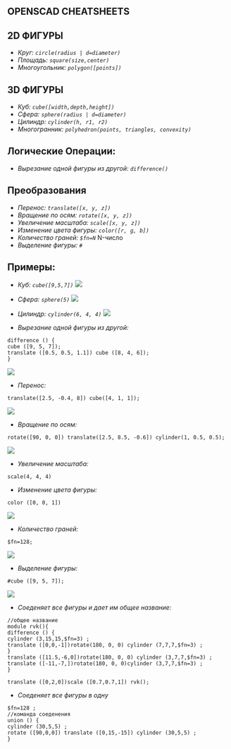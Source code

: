 ## **OPENSCAD CHEATSHEETS**

## **2D ФИГУРЫ**

- *Круг:* *`circle(radius | d=diameter)`*
- *Площадь:* *`square(size,center)`*
- *Многоугольник:* *`polygon([points])`*

## **3D ФИГУРЫ**

- *Куб:* *`cube([width,depth,height])`*
- *Сфера:* *`sphere(radius | d=diameter)`*
- *Цилиндр:* *`cylinder(h, r1, r2)`*
- *Многогранник:* *`polyhedron(points, triangles, convexity)`*

## **Логические Операции:**

- *Вырезание одной фигуры из другой:* *`difference()`*

## **Преобразования**

- *Перенос:* *`translate([x, y, z])`*
- *Вращение по осям:* *`rotate([x, y, z])`*
- *Увеличение масштаба:* *`scale([x, y, z])`*
- *Изменение цвета фигуры:* *`color([r, g, b])`*
- *Количество граней:* *`$fn=N`* N-число
- *Выделение фигуры:* *`#`*

## **Примеры:**

- *Куб:* *`cube([9,5,7])`* ![](/img/OpenSCAD/OpenSCAD1.png)
- *Сфера:* *`sphere(5)`* ![](/img/OpenSCAD/OpenSCAD2.png)
- *Цилиндр:* *`cylinder(6, 4, 4)`* ![](/img/OpenSCAD/OpenSCAD3.png)
 




- *Вырезание одной фигуры из другой:*
```
difference () {
cube ([9, 5, 7]);
translate ([0.5, 0.5, 1.1]) cube ([8, 4, 6]);
}
```

![](/img/OpenSCAD/OpenSCAD4.png)


- *Перенос:*
```
translate([2.5, -0.4, 8]) cube([4, 1, 1]);
```

![](/img/OpenSCAD/OpenSCAD5.png)


- *Вращение по осям:*
```
rotate([90, 0, 0]) translate([2.5, 8.5, -0.6]) cylinder(1, 0.5, 0.5);
```

![](/img/OpenSCAD/OpenSCAD6.png)


- *Увеличение масштаба:*
```
scale(4, 4, 4)
```

- *Изменение цвета фигуры:*
```
color ([0, 0, 1])
```

![](/img/OpenSCAD/OpenSCAD7.png)


- *Количество граней:*
```
$fn=128;
```

![](/img/OpenSCAD/OpenSCAD8.png)


- *Выделение фигуры:*
```
#cube ([9, 5, 7]);
```

![](/img/OpenSCAD/OpenSCAD9.png)


- *Соеденяет все фигуры и дает им общее название:*
```
//общее название
module rvk(){
difference () {
cylinder (3,15,15,$fn=3) ;
translate ([0,0,-1])rotate(180, 0, 0) cylinder (7,7,7,$fn=3) ;
}
translate ([11.5,-6,0])rotate(180, 0, 0) cylinder (3,7,7,$fn=3) ;
translate ([-11,-7,])rotate(180, 0, 0)cylinder (3,7,7,$fn=3) ;
}

translate ([0,2,0])scale ([0.7,0.7,1]) rvk();
```

- *Соеденяет все фигуры в одну* 
```
$fn=128 ;
//команда соеденения 
union () {
cylinder (30,5,5) ;
rotate ([90,0,0]) translate ([0,15,-15]) cylinder (30,5,5) ;
}
```
